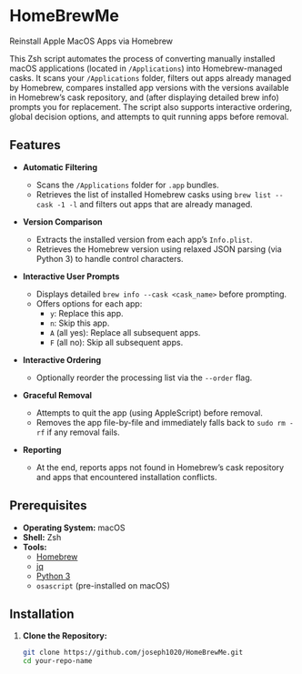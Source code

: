 # HomeBrewMe
Reinstall Apple MacOS Apps via Homebrew

This Zsh script automates the process of converting manually installed macOS applications (located in `/Applications`) into Homebrew-managed casks. It scans your `/Applications` folder, filters out apps already managed by Homebrew, compares installed app versions with the versions available in Homebrew’s cask repository, and (after displaying detailed brew info) prompts you for replacement. The script also supports interactive ordering, global decision options, and attempts to quit running apps before removal.

## Features

- **Automatic Filtering**
  - Scans the `/Applications` folder for `.app` bundles.
  - Retrieves the list of installed Homebrew casks using `brew list --cask -1 -l` and filters out apps that are already managed.

- **Version Comparison**
  - Extracts the installed version from each app’s `Info.plist`.
  - Retrieves the Homebrew version using relaxed JSON parsing (via Python 3) to handle control characters.

- **Interactive User Prompts**
  - Displays detailed `brew info --cask <cask_name>` before prompting.
  - Offers options for each app:
    - `y`: Replace this app.
    - `n`: Skip this app.
    - `A` (all yes): Replace all subsequent apps.
    - `F` (all no): Skip all subsequent apps.

- **Interactive Ordering**
  - Optionally reorder the processing list via the `--order` flag.

- **Graceful Removal**
  - Attempts to quit the app (using AppleScript) before removal.
  - Removes the app file-by-file and immediately falls back to `sudo rm -rf` if any removal fails.

- **Reporting**
  - At the end, reports apps not found in Homebrew’s cask repository and apps that encountered installation conflicts.

## Prerequisites

- **Operating System:** macOS
- **Shell:** Zsh
- **Tools:**
  - [Homebrew](https://brew.sh/)
  - [jq](https://stedolan.github.io/jq/)
  - [Python 3](https://www.python.org/)
  - `osascript` (pre-installed on macOS)

## Installation

1. **Clone the Repository:**

   ```bash
   git clone https://github.com/joseph1020/HomeBrewMe.git
   cd your-repo-name

